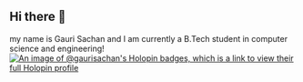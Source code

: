 ## Hi there 👋
my name is Gauri Sachan and I am currently a B.Tech student in computer science and engineering!
[![An image of @gaurisachan's Holopin badges, which is a link to view their full Holopin profile](https://holopin.me/gaurisachan)](https://holopin.io/@gaurisachan)

<!--
**GauriSachan/GauriSachan** is a ✨ _special_ ✨ repository because its `README.md` (this file) appears on your GitHub profile.

Here are some ideas to get you started:

- 🔭 I’m currently working on ...
- 🌱 I’m currently learning ...
- 👯 I’m looking to collaborate on ...
- 🤔 I’m looking for help with ...
- 💬 Ask me about ...
- 📫 How to reach me: ...
- 😄 Pronouns: ...
- ⚡ Fun fact: ...
-->
